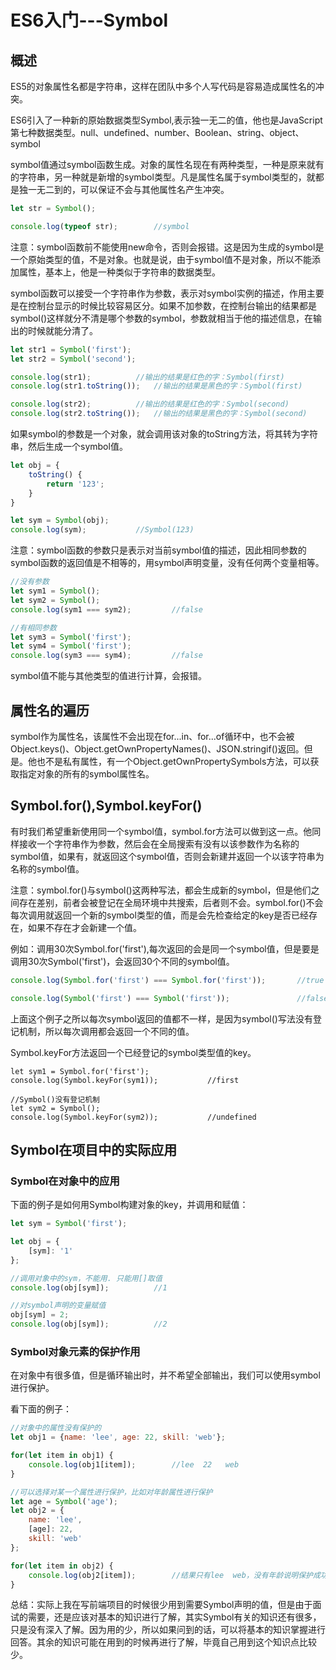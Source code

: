 # ES6入门---Symbol

## 概述

ES5的对象属性名都是字符串，这样在团队中多个人写代码是容易造成属性名的冲突。

ES6引入了一种新的原始数据类型Symbol,表示独一无二的值，他也是JavaScript第七种数据类型。null、undefined、number、Boolean、string、object、symbol

symbol值通过symbol函数生成。对象的属性名现在有两种类型，一种是原来就有的字符串，另一种就是新增的symbol类型。凡是属性名属于symbol类型的，就都是独一无二到的，可以保证不会与其他属性名产生冲突。

```js
let str = Symbol();

console.log(typeof str);        //symbol
```

注意：symbol函数前不能使用new命令，否则会报错。这是因为生成的symbol是一个原始类型的值，不是对象。也就是说，由于symbol值不是对象，所以不能添加属性，基本上，他是一种类似于字符串的数据类型。

symbol函数可以接受一个字符串作为参数，表示对symbol实例的描述，作用主要是在控制台显示的时候比较容易区分。如果不加参数，在控制台输出的结果都是symbol()这样就分不清是哪个参数的symbol，参数就相当于他的描述信息，在输出的时候就能分清了。

```js
let str1 = Symbol('first');
let str2 = Symbol('second');

console.log(str1);          //输出的结果是红色的字：Symbol(first)
console.log(str1.toString());   //输出的结果是黑色的字：Symbol(first)

console.log(str2);          //输出的结果是红色的字：Symbol(second)
console.log(str2.toString());   //输出的结果是黑色的字：Symbol(second)
```

如果symbol的参数是一个对象，就会调用该对象的toString方法，将其转为字符串，然后生成一个symbol值。

```js
let obj = {
    toString() {
        return '123';
    }
}

let sym = Symbol(obj);
console.log(sym);           //Symbol(123)
```

注意：symbol函数的参数只是表示对当前symbol值的描述，因此相同参数的symbol函数的返回值是不相等的，用symbol声明变量，没有任何两个变量相等。

```js
//没有参数
let sym1 = Symbol();
let sym2 = Symbol();
console.log(sym1 === sym2);         //false

//有相同参数
let sym3 = Symbol('first');
let sym4 = Symbol('first');
console.log(sym3 === sym4);         //false
```

symbol值不能与其他类型的值进行计算，会报错。

## 属性名的遍历

symbol作为属性名，该属性不会出现在for...in、for...of循环中，也不会被Object.keys()、Object.getOwnPropertyNames()、JSON.stringif()返回。但是。他也不是私有属性，有一个Object.getOwnPropertySymbols方法，可以获取指定对象的所有的symbol属性名。

## Symbol.for(),Symbol.keyFor()

有时我们希望重新使用同一个symbol值，symbol.for方法可以做到这一点。他同样接收一个字符串作为参数，然后会在全局搜索有没有以该参数作为名称的symbol值，如果有，就返回这个symbol值，否则会新建并返回一个以该字符串为名称的symbol值。

注意：symbol.for()与symbol()这两种写法，都会生成新的symbol，但是他们之间存在差别，前者会被登记在全局环境中共搜索，后者则不会。symbol.for()不会每次调用就返回一个新的symbol类型的值，而是会先检查给定的key是否已经存在，如果不存在才会新建一个值。

例如：调用30次Symbol.for('first'),每次返回的会是同一个symbol值，但是要是调用30次Symbol('first')，会返回30个不同的symbol值。

```js
console.log(Symbol.for('first') === Symbol.for('first'));       //true

console.log(Symbol('first') === Symbol('first'));               //false
```

上面这个例子之所以每次symbol返回的值都不一样，是因为symbol()写法没有登记机制，所以每次调用都会返回一个不同的值。

Symbol.keyFor方法返回一个已经登记的symbol类型值的key。

```
let sym1 = Symbol.for('first');
console.log(Symbol.keyFor(sym1));           //first

//Symbol()没有登记机制
let sym2 = Symbol();
console.log(Symbol.keyFor(sym2));           //undefined
```
## Symbol在项目中的实际应用

### Symbol在对象中的应用

下面的例子是如何用Symbol构建对象的key，并调用和赋值：

```js
let sym = Symbol('first');

let obj = {
    [sym]: '1'
};

//调用对象中的sym，不能用. 只能用[]取值
console.log(obj[sym]);          //1

//对symbol声明的变量赋值
obj[sym] = 2;
console.log(obj[sym]);          //2
```

### Symbol对象元素的保护作用

在对象中有很多值，但是循环输出时，并不希望全部输出，我们可以使用symbol进行保护。

看下面的例子：

```js
//对象中的属性没有保护的
let obj1 = {name: 'lee', age: 22, skill: 'web'};

for(let item in obj1) {
    console.log(obj1[item]);        //lee  22   web
}

//可以选择对某一个属性进行保护，比如对年龄属性进行保护
let age = Symbol('age');
let obj2 = {
    name: 'lee',
    [age]: 22,
    skill: 'web'
};

for(let item in obj2) {
    console.log(obj2[item]);        //结果只有lee  web，没有年龄说明保护成功
}
```

总结：实际上我在写前端项目的时候很少用到需要Symbol声明的值，但是由于面试的需要，还是应该对基本的知识进行了解，其实Symbol有关的知识还有很多，只是没有深入了解。因为用的少，所以如果问到的话，可以将基本的知识掌握进行回答。其余的知识可能在用到的时候再进行了解，毕竟自己用到这个知识点比较少。